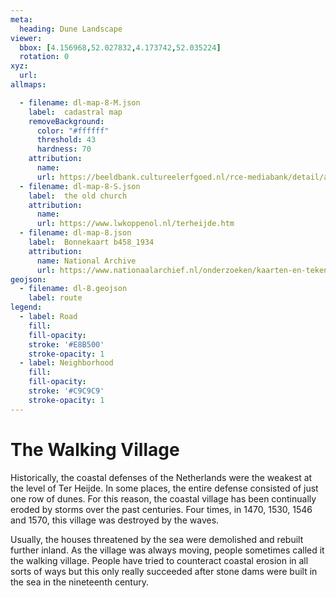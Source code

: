 ```yaml
---
meta:
  heading: Dune Landscape
viewer:
  bbox: [4.156968,52.027832,4.173742,52.035224]
  rotation: 0
xyz:
  url:
allmaps:

  - filename: dl-map-8-M.json
    label: 	cadastral map
    removeBackground:
      color: "#ffffff"
      threshold: 43
      hardness: 70
    attribution:
      name:  
      url: https://beeldbank.cultureelerfgoed.nl/rce-mediabank/detail/a76e9f7e-94d7-11e5-b204-37a940b03e23/media/188e14bd-0cfc-ddff-a573-62a8a4570f60?mode=detail&view=horizontal&rows=1&page=1&fq%5B%5D=search_s_entity_name:%22Kadastrale%20kaarten%22&fq%5B%5D=search_s_monuments_monument_province:%22Zuid-Holland%22&fq%5B%5D=search_s_monuments_monument_county:%22Monster%22&sort=order_s_objectnummer%20asc&filterAction
  - filename: dl-map-8-S.json
    label: 	the old church
    attribution:
      name:  
      url: https://www.lwkoppenol.nl/terheijde.htm
  - filename: dl-map-8.json
    label: 	Bonnekaart b458_1934
    attribution:
      name: National Archive
      url: https://www.nationaalarchief.nl/onderzoeken/kaarten-en-tekeningen/topografie-en-infrastructuur 
geojson:
  - filename: dl-8.geojson
    label: route
legend:
  - label: Road
    fill: 
    fill-opacity: 
    stroke: '#E8B500'
    stroke-opacity: 1
  - label: Neighborhood
    fill: 
    fill-opacity: 
    stroke: '#C9C9C9'
    stroke-opacity: 1
---
```


# The Walking Village

Historically, the coastal defenses of the Netherlands were the weakest at the level of Ter Heijde. In some places, the entire defense consisted of just one row of dunes. For this reason, the coastal village has been continually eroded by storms over the past centuries. Four times, in 1470, 1530, 1546 and 1570, this village was destroyed by the waves. 

Usually, the houses threatened by the sea were demolished and rebuilt further inland. As the village was always moving, people sometimes called it the walking village. People have tried to counteract coastal erosion in all sorts of ways but this only really succeeded after stone dams were built in the sea in the nineteenth century.